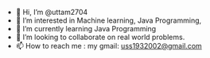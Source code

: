- 👋 Hi, I’m @uttam2704
- 👀 I’m interested in Machine learning, Java Programming, 
- 🌱 I’m currently learning Java Programming
- 💞️ I’m looking to collaborate on real world problems.
- 📫 How to reach me : my gmail: uss1932002@gmail.com

<!---
uttam2704/uttam2704 is a ✨ special ✨ repository because its `README.md` (this file) appears on your GitHub profile.
You can click the Preview link to take a look at your changes.
--->

